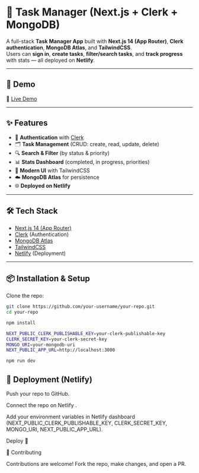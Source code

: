 # 📝 Task Manager (Next.js + Clerk + MongoDB)

A full-stack **Task Manager App** built with **Next.js 14 (App Router)**, **Clerk authentication**, **MongoDB Atlas**, and **TailwindCSS**.  
Users can **sign in**, **create tasks**, **filter/search tasks**, and **track progress** with stats — all deployed on **Netlify**.  

---

## 🚀 Demo

🔗 [Live Demo](https://sk-taskmanager.netlify.app/)  

---

## ✨ Features

- 🔐 **Authentication** with [Clerk](https://clerk.com)  
- 🗂️ **Task Management** (CRUD: create, read, update, delete)  
- 🔍 **Search & Filter** (by status & priority)  
- 📊 **Stats Dashboard** (completed, in progress, priorities)  
- 🎨 **Modern UI** with TailwindCSS  
- ☁️ **MongoDB Atlas** for persistence  
- 🌐 **Deployed on Netlify**  

---

## 🛠️ Tech Stack

- [Next.js 14 (App Router)](https://nextjs.org/)  
- [Clerk](https://clerk.com/) (Authentication)  
- [MongoDB Atlas](https://www.mongodb.com/atlas/database)  
- [TailwindCSS](https://tailwindcss.com/)  
- [Netlify](https://www.netlify.com/) (Deployment)  

---

## 📦 Installation & Setup

Clone the repo:

```bash
git clone https://github.com/your-username/your-repo.git
cd your-repo

npm install

NEXT_PUBLIC_CLERK_PUBLISHABLE_KEY=your-clerk-publishable-key
CLERK_SECRET_KEY=your-clerk-secret-key
MONGO_URI=your-mongodb-uri
NEXT_PUBLIC_APP_URL=http://localhost:3000

npm run dev
```

## 🚀 Deployment (Netlify)

Push your repo to GitHub.

Connect the repo on Netlify
.

Add your environment variables in Netlify dashboard (NEXT_PUBLIC_CLERK_PUBLISHABLE_KEY, CLERK_SECRET_KEY, MONGO_URI, NEXT_PUBLIC_APP_URL).

Deploy 🎉


🤝 Contributing

Contributions are welcome! Fork the repo, make changes, and open a PR.
